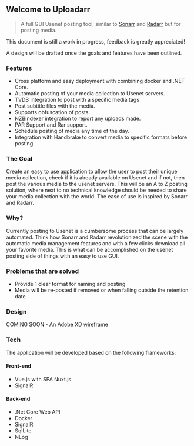 ## Welcome to Uploadarr

> A full GUI Usenet posting tool, similar to [Sonarr](https://link](https://github.com/Sonarr/Sonarr)) and [Radarr](https://github.com/Radarr/Radarr) but for posting media. 

This document is still a work in progress, feedback is greatly appreciated!

A design will be drafted once the goals and features have been outlined. 

### Features

 - Cross platform and easy deployment with combining docker and .NET Core.
 - Automatic posting of your media collection to Usenet servers.
 - TVDB integration to post with a specific media tags
 - Post subtitle files with the media.
 - Supports obfuscation of posts. 
 - NZBIndexer integration to report any uploads made. 
 - PAR Support and Rar support. 
 - Schedule posting of media any time of the day.
 - Integration with Handbrake to convert media to specific formats before posting. 


### The Goal

Create an easy to use application to allow the user to post their unique media collection, check if it is already available on Usenet and if not, then post the various media to the usenet servers. This will be an A to Z posting solution, where next to no technical knowledge should be needed to share your media collection with the world. The ease of use is inspired by Sonarr and Radarr. 

### Why?

Currently posting to Usenet is a cumbersome process that can be largely automated. Think how Sonarr and Radarr revolutionized the scene with the automatic media management features and with a few clicks download all your favorite media. This is what can be accomplished on the usenet posting side of things with an easy to use GUI.

### Problems that are solved

 - Provide 1 clear format for naming and posting
 - Media will be re-posted if removed or when falling outside the retention date.  

### Design

COMING SOON - An Adobe XD wireframe

### Tech
The application will be developed based on the following frameworks: 

#### Front-end
 - Vue.js with SPA Nuxt.js
 - SignalR

#### Back-end
 - .Net Core Web API
 - Docker
 - SignalR
 - SqlLite
 - NLog